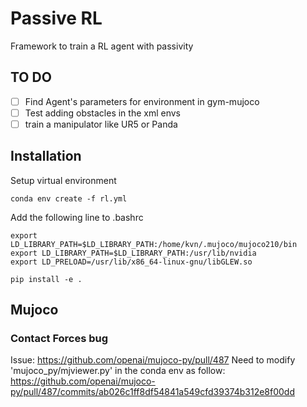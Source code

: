 # Passive RL #
Framework to train a RL agent with passivity 

## TO DO 

- [ ] Find Agent's parameters for environment in gym-mujoco
- [ ] Test adding obstacles in the xml envs
- [ ] train a manipulator like UR5 or Panda  

## Installation ##

Setup virtual environment

```
conda env create -f rl.yml
```


Add the following line to .bashrc

```
export LD_LIBRARY_PATH=$LD_LIBRARY_PATH:/home/kvn/.mujoco/mujoco210/bin
export LD_LIBRARY_PATH=$LD_LIBRARY_PATH:/usr/lib/nvidia
export LD_PRELOAD=/usr/lib/x86_64-linux-gnu/libGLEW.so
```


```
pip install -e .
```


## Mujoco ##

### Contact Forces bug
Issue: https://github.com/openai/mujoco-py/pull/487
Need to modify 'mujoco_py/mjviewer.py' in the conda env as follow:
https://github.com/openai/mujoco-py/pull/487/commits/ab026c1ff8df54841a549cfd39374b312e8f00dd